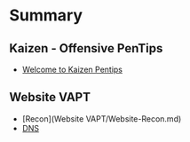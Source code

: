 # Summary

## Kaizen - Offensive PenTips

* [Welcome to Kaizen Pentips](README.md)

## Website VAPT

* [Recon](Website VAPT/Website-Recon.md)
* [DNS](networking/dns.md)
